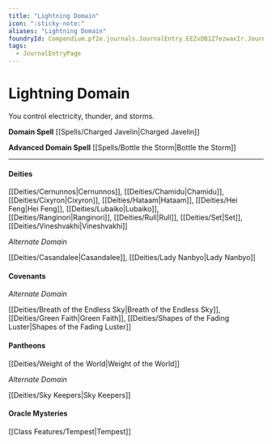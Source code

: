```yaml
---
title: "Lightning Domain"
icon: ":sticky-note:"
aliases: "Lightning Domain"
foundryId: Compendium.pf2e.journals.JournalEntry.EEZvDB1Z7ezwaxIr.JournalEntryPage.Kca7UPuMm44tOo9n
tags:
  - JournalEntryPage
---
```


# Lightning Domain
You control electricity, thunder, and storms.

**Domain Spell** [[Spells/Charged Javelin|Charged Javelin]]

**Advanced Domain Spell** [[Spells/Bottle the Storm|Bottle the Storm]]

* * *

#### **Deities**

[[Deities/Cernunnos|Cernunnos]], [[Deities/Chamidu|Chamidu]], [[Deities/Cixyron|Cixyron]], [[Deities/Hataam|Hataam]], [[Deities/Hei Feng|Hei Feng]], [[Deities/Lubaiko|Lubaiko]], [[Deities/Ranginori|Ranginori]], [[Deities/Rull|Rull]], [[Deities/Set|Set]], [[Deities/Vineshvakhi|Vineshvakhi]]

_Alternate Domain_

[[Deities/Casandalee|Casandalee]], [[Deities/Lady Nanbyo|Lady Nanbyo]]

#### **Covenants**

_Alternate Domain_

[[Deities/Breath of the Endless Sky|Breath of the Endless Sky]], [[Deities/Green Faith|Green Faith]], [[Deities/Shapes of the Fading Luster|Shapes of the Fading Luster]]

#### **Pantheons**

[[Deities/Weight of the World|Weight of the World]]

_Alternate Domain_

[[Deities/Sky Keepers|Sky Keepers]]

#### **Oracle Mysteries**

[[Class Features/Tempest|Tempest]]